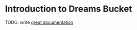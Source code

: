 # Introduction to Dreams Bucket 

TODO: write [great documentation](http://jacobian.org/writing/what-to-write/)
